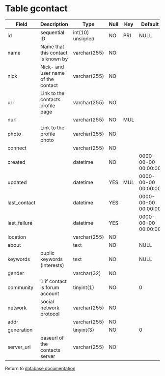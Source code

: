 Table gcontact
==============

| Field        |Description                         | Type             | Null | Key | Default             | Extra          |
|--------------|------------------------------------|------------------|------|-----|---------------------|----------------|
| id           | sequential ID                      | int(10) unsigned | NO   | PRI | NULL                | auto_increment |
| name         | Name that this contact is known by | varchar(255)     | NO   |     |                     |                |
| nick         | Nick- and user name of the contact | varchar(255)     | NO   |     |                     |                |
| url          | Link to the contacts profile page  | varchar(255)     | NO   |     |                     |                |
| nurl         |                                    | varchar(255)     | NO   | MUL |                     |                |
| photo        | Link to the profile photo          | varchar(255)     | NO   |     |                     |                |
| connect      |                                    | varchar(255)     | NO   |     |                     |                |
| created      |                                    | datetime         | NO   |     | 0000-00-00 00:00:00 |                |
| updated      |                                    | datetime         | YES  | MUL | 0000-00-00 00:00:00 |                |
| last_contact |                                    | datetime         | YES  |     | 0000-00-00 00:00:00 |                |
| last_failure |                                    | datetime         | YES  |     | 0000-00-00 00:00:00 |                |
| location     |                                    | varchar(255)     | NO   |     |                     |                |
| about        |                                    | text             | NO   |     | NULL                |                |
| keywords     | puplic keywords (interests)        | text             | NO   |     | NULL                |                |
| gender       |                                    | varchar(32)      | NO   |     |                     |                |
| community    | 1 if contact is forum account      | tinyint(1)       | NO   |     | 0                   |                |
| network      | social network protocol            | varchar(255)     | NO   |     |                     |                |
| addr         |                                    | varchar(255)     | NO   |     |                     |                |
| generation   |                                    | tinyint(3)       | NO   |     | 0                   |                |
| server_url   | baseurl of the contacts server     | varchar(255)     | NO   |     |                     |                |

Return to [database documentation](help/database)
